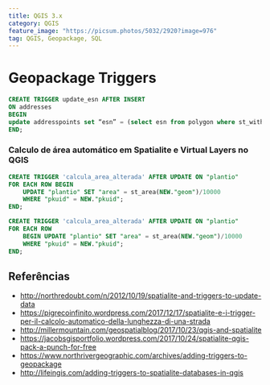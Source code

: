 ```yaml
---
title: QGIS 3.x
category: QGIS
feature_image: "https://picsum.photos/5032/2920?image=976"
tag: QGIS, Geopackage, SQL
---
```

# Geopackage Triggers
```SQL
CREATE TRIGGER update_esn AFTER INSERT
ON addresses
BEGIN
update addresspoints set “esn” = (select esn from polygon where st_within(new.geom, geom));
END;
```
### Calculo de área automático em Spatialite e Virtual Layers no QGIS
```SQL
CREATE TRIGGER 'calcula_area_alterada' AFTER UPDATE ON "plantio" 
FOR EACH ROW BEGIN 
    UPDATE "plantio" SET "area" = st_area(NEW."geom")/10000 
    WHERE "pkuid" = NEW."pkuid"; 
END;

CREATE TRIGGER 'calcula_area_alterada' AFTER UPDATE ON "plantio" 
FOR EACH ROW 
    BEGIN UPDATE "plantio" SET "area" = st_area(NEW."geom")/10000 
    WHERE "pkuid" = NEW."pkuid";
END;
```

## Referências
- http://northredoubt.com/n/2012/10/19/spatialite-and-triggers-to-update-data
- https://pigrecoinfinito.wordpress.com/2017/12/17/spatialite-e-i-trigger-per-il-calcolo-automatico-della-lunghezza-di-una-strada
- http://millermountain.com/geospatialblog/2017/10/23/qgis-and-spatialite
- https://jacobsgisportfolio.wordpress.com/2017/10/24/spatialite-qgis-pack-a-punch-for-free
- https://www.northrivergeographic.com/archives/adding-triggers-to-geopackage
- http://lifeingis.com/adding-triggers-to-spatialite-databases-in-qgis
